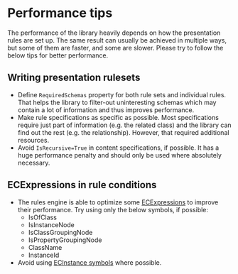 # Performance tips

The performance of the library heavily depends on how the presentation rules
are set up. The same result can usually be achieved in multiple ways, but
some of them are faster, and some are slower. Please try to follow the below
tips for better performance.

## Writing presentation rulesets

- Define `RequiredSchemas` property for both rule sets and individual rules.
That helps the library to filter-out uninteresting schemas
which may contain a lot of information and thus improves performance.
- Make rule specifications as specific as possible. Most specifications require
just part of information (e.g. the related class) and the library can find out
the rest (e.g. the relationship). However, that required additional resources.
- Avoid `IsRecursive=True` in content specifications, if possible. It has a huge
performance penalty and should only be used where absolutely necessary.

## ECExpressions in rule conditions

- The rules engine is able to optimize some [ECExpressions](./ECExpressions.md)
to improve their performance. Try using only the below symbols, if possible:
  - IsOfClass
  - IsInstanceNode
  - IsClassGroupingNode
  - IsPropertyGroupingNode
  - ClassName
  - InstanceId
- Avoid using [ECInstance symbols](./ECExpressions.md#ecinstance) where possible.
